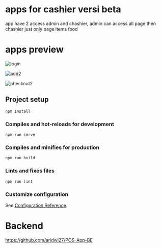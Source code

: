 # apps for cashier versi beta

app have 2 access admin and chashier, admin can access all page then chashier just only page items food

# apps preview

![login](https://user-images.githubusercontent.com/44130582/110907714-c4f1d880-8348-11eb-8108-966dde163268.PNG)

![add2](https://user-images.githubusercontent.com/44130582/110037937-1105b180-7d7a-11eb-91a6-a7e210b44c98.PNG)

![checkout2](https://user-images.githubusercontent.com/44130582/110037941-12cf7500-7d7a-11eb-8734-7979ce88cc4d.PNG)

## Project setup
```
npm install
```

### Compiles and hot-reloads for development
```
npm run serve
```

### Compiles and minifies for production
```
npm run build
```

### Lints and fixes files
```
npm run lint
```

### Customize configuration
See [Configuration Reference](https://cli.vuejs.org/config/).


# Backend
https://github.com/aridwi27/POS-App-BE
